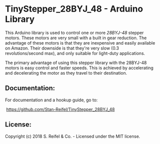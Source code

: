 # TinyStepper_28BYJ_48 - Arduino Library


This Arduino library is used to control one or more *28BYJ-48* stepper motors.  These motors are very small with a built in gear reduction.  The advantage of these motors is that they are inexpensive and easily available on Amazon.  Their downside is that they're very slow (0.3 revolutions/second max), and only suitable for light-duty applications.  

The primary advantage of using this stepper library with the 28BYJ-48 motors is easy control and faster speeds.  This is achieved by accelerating and decelerating the motor as they travel to their destination.


## Documentation:
For documentation and a hookup guide, go to:

​    https://github.com/Stan-Reifel/TinyStepper_28BYJ_48

## License:
Copyright (c) 2018 S. Reifel & Co.   -   Licensed under the MIT license.
